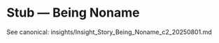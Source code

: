<!-- status: stub; target: 150+ words -->
<!-- status: stub; target: 150+ words -->
<!-- status: stub; target: 150+ words -->
<!-- status: stub; target: 150+ words -->
<!-- status: stub; target: 150+ words -->
# Stub — Being Noname

See canonical: insights/Insight_Story_Being_Noname_c2_20250801.md






